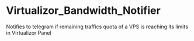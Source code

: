 # Virtualizor_Bandwidth_Notifier
Notifies to telegram if remaining traffics quota of a VPS is reaching its limits in Virtualizor Panel
